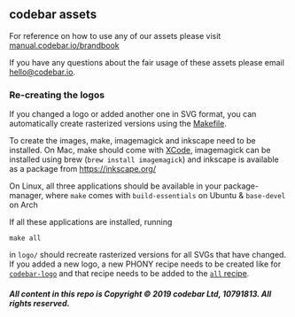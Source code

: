## codebar assets

For reference on how to use any of our assets please visit [manual.codebar.io/brandbook](http://manual.codebar.io/brandbook.html)

If you have any questions about the fair usage of these assets please email hello@codebar.io.

### Re-creating the logos

If you changed a logo or added another one in SVG format, you can automatically create rasterized versions using the [Makefile](logo/Makefile).

To create the images, make, imagemagick and inkscape need to be installed. On Mac, make should come with [XCode](https://developer.apple.com/xcode/), imagemagick can be installed using brew (`brew install imagemagick`) and inkscape is available as a package from https://inkscape.org/

On Linux, all three applications should be available in your package-manager, where `make` comes with `build-essentials` on Ubuntu & `base-devel` on Arch

If all these applications are installed, running

```
make all
```

in `logo/` should recreate rasterized versions for all SVGs that have changed. If you added a new logo, a new PHONY recipe needs to be created like for [`codebar-logo`](logo/Makefile#L30-L31) and that recipe needs to be added to the [`all` recipe](logo/Makefile#L24).


##### All content in this repo is Copyright © 2019 codebar Ltd, 10791813. All rights reserved.
